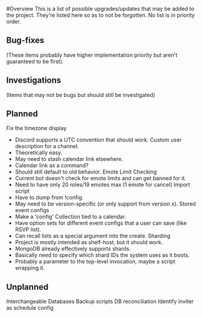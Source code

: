 #Overview
This is a list of possible upgrades/updates that may be added to the project.  They're listed
here so as to not be forgotten.  No list is in priority order.


## Bug-fixes
(These items probably have higher implementation priority but aren't guaranteed to be first).

## Investigations
(Items that may not be bugs but should still be investigated)

## Planned
Fix the timezone display
- Discord supports a UTC convention that should work.
Custom user description for a channel.
- Theoretically easy.
- May need to stash calendar link elsewhere.
- Calendar link as a command?
- Should still default to old behavior.
Emote Limit Checking
- Current bot doesn't check for emote limits and can get banned for it.
- Need to have only 20 roles/19 emotes max (1 emote for cancel)
Import script
- Have to dump from !config.
- May need to be version-specific (or only support from version x).
Stored event configs
- Make a 'config' Collection tied to a calendar.
- Have option sets for different event configs that a user can save (like RSVP list).
- Can recall lists as a special argument into the create.
Sharding
- Project is mostly intended as shelf-host, but it should work.
- MongoDB already effectively supports shards.
- Basically need to specify which shard IDs the system uses as it boots.
- Probably a parameter to the top-level invocation, maybe a script wrapping it.

## Unplanned
Interchangeable Databases
Backup scripts
DB reconciliation
Identify inviter as schedule config
